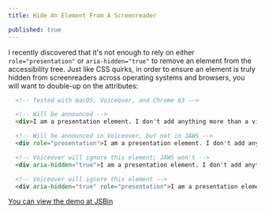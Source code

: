 ```yaml
---
title: Hide An Element From A Screenreader

published: true
---
```


I recently discovered that it's not enough to rely on either `role="presentation"` or `aria-hidden="true"` to remove an element from the accessibility tree. Just like CSS quirks, in order to ensure an element is truly hidden from screenreaders across operating systems and browsers, you will want to double-up on the attributes:

```html
  <!-- Tested with macOS, Voiceover, and Chrome 63 -->

  <!-- Will be announced -->
  <div>I am a presentation element. I don't add anything more than a visual flourish.</div>

  <!-- Will be announced in Voiceover, but not in JAWS -->
  <div role="presentation">I am a presentation element. I don't add anything more than a visual flourish.</div>

  <!-- Voiceover will ignore this element; JAWS won't -->
  <div aria-hidden="true">I am a presentation element. I don't add anything more than a visual flourish.</div>

  <!-- Voiceover will ignore this element -->
  <div aria-hidden="true" role="presentation">I am a presentation element. I don't add anything more than a visual flourish.</div>
```

[You can view the demo at JSBin](http://output.jsbin.com/zaqiboc)
